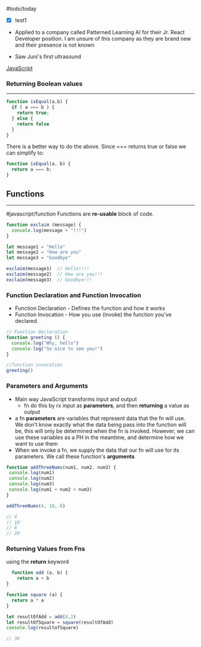 #todo/today 
- [x] test1

- Applied to a company called Patterned Learning AI for their  Jr. React Developer position. I am unsure of this company as they are brand new and their presence is not known

- Saw Juni's first ultrasound

[JavaScript](JavaScript.md)

### Returning Boolean values
----

```JavaScript
function isEqual(a,b) {
  if ( a === b ) {
    return true;
  } else {
    return false
  }
}
```
There is a better way to do the above. Since === returns true or false we can simplify to:
```JavaScript
function isEqual(a, b) {
  return a === b;
}
```


## Functions 
----
#javascript/function Functions are **re-usable** block of code.

```JavaScript
function exclaim (message) {
  console.log(message + "!!!")
}

let message1 = "Hello"
let message2 = "How are you"
let message3 = "Goodbye"

exclaim(message1)  // Hello!!!!
exclaim(message2)  // How are you!!!
exclaim(message3)  // Goodbye!!!

```

### Function Declaration and Function Invocation
- Function Declaration - Defines the function and how it works
- Function Invocation - How you use (invoke) the function you've declared.
```JavaScript
// Function Declaration
function greeting () {
  console.log("Why, hello")
  console.log("So nice to see you!")
}

//function invocation
greeting()
```

### Parameters and Arguments
- Main way JavaScript transforms input and output
	- fn do this by rx input as **parameters**, and then **returning** a value as output
- a fn **parameters** are variables that represent data that the fn will use. We don't know exactly what the data being pass into the function will be, this will only be determined when the fn is invoked. However, we can use these variables as a PH in the meantime, and determine how we want to use them
- When we invoke a fn, we supply the data that our fn will use for its parameters. We call these function's **arguments**

```JavaScript
function addThreeNums(num1, num2, num3) {
 console.log(num1)
 console.log(num2)
 console.log(num3)
 console.log(num1 + num2 + num3)
}

addThreeNums(4, 10, 6)

// 4
// 10
// 6
// 20
```

### Returning Values from Fns
using the **return** keyword

```JavaScript
  function add (a, b) {
    return a + b
}

function square (a) {
  return a * a
}

let resultOfAdd = add(4,2)
let resultOfSquare = square(resultOfAdd)
console.log(resultofSquare)

// 36
```